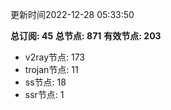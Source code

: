 更新时间2022-12-28 05:33:50

**总订阅: 45**
**总节点: 871**
**有效节点: 203**
- v2ray节点: 173
- trojan节点: 11
- ss节点: 18
- ssr节点: 1

